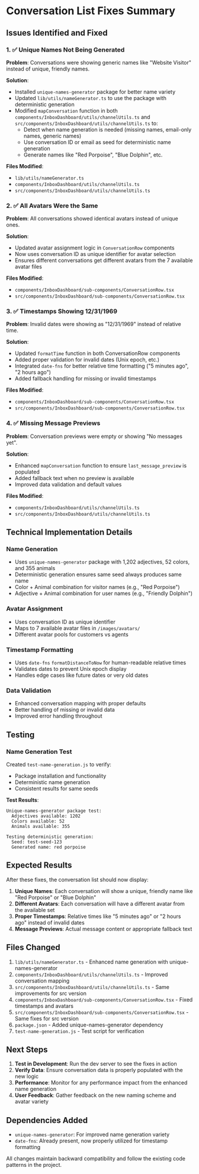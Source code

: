 # Conversation List Fixes Summary

## Issues Identified and Fixed

### 1. ✅ Unique Names Not Being Generated
**Problem**: Conversations were showing generic names like "Website Visitor" instead of unique, friendly names.

**Solution**: 
- Installed `unique-names-generator` package for better name variety
- Updated `lib/utils/nameGenerator.ts` to use the package with deterministic generation
- Modified `mapConversation` function in both `components/InboxDashboard/utils/channelUtils.ts` and `src/components/InboxDashboard/utils/channelUtils.ts` to:
  - Detect when name generation is needed (missing names, email-only names, generic names)
  - Use conversation ID or email as seed for deterministic name generation
  - Generate names like "Red Porpoise", "Blue Dolphin", etc.

**Files Modified**:
- `lib/utils/nameGenerator.ts`
- `components/InboxDashboard/utils/channelUtils.ts`
- `src/components/InboxDashboard/utils/channelUtils.ts`

### 2. ✅ All Avatars Were the Same
**Problem**: All conversations showed identical avatars instead of unique ones.

**Solution**:
- Updated avatar assignment logic in `ConversationRow` components
- Now uses conversation ID as unique identifier for avatar selection
- Ensures different conversations get different avatars from the 7 available avatar files

**Files Modified**:
- `components/InboxDashboard/sub-components/ConversationRow.tsx`
- `src/components/InboxDashboard/sub-components/ConversationRow.tsx`

### 3. ✅ Timestamps Showing 12/31/1969
**Problem**: Invalid dates were showing as "12/31/1969" instead of relative time.

**Solution**:
- Updated `formatTime` function in both ConversationRow components
- Added proper validation for invalid dates (Unix epoch, etc.)
- Integrated `date-fns` for better relative time formatting ("5 minutes ago", "2 hours ago")
- Added fallback handling for missing or invalid timestamps

**Files Modified**:
- `components/InboxDashboard/sub-components/ConversationRow.tsx`
- `src/components/InboxDashboard/sub-components/ConversationRow.tsx`

### 4. ✅ Missing Message Previews
**Problem**: Conversation previews were empty or showing "No messages yet".

**Solution**:
- Enhanced `mapConversation` function to ensure `last_message_preview` is populated
- Added fallback text when no preview is available
- Improved data validation and default values

**Files Modified**:
- `components/InboxDashboard/utils/channelUtils.ts`
- `src/components/InboxDashboard/utils/channelUtils.ts`

## Technical Implementation Details

### Name Generation
- Uses `unique-names-generator` package with 1,202 adjectives, 52 colors, and 355 animals
- Deterministic generation ensures same seed always produces same name
- Color + Animal combination for visitor names (e.g., "Red Porpoise")
- Adjective + Animal combination for user names (e.g., "Friendly Dolphin")

### Avatar Assignment
- Uses conversation ID as unique identifier
- Maps to 7 available avatar files in `/images/avatars/`
- Different avatar pools for customers vs agents

### Timestamp Formatting
- Uses `date-fns` `formatDistanceToNow` for human-readable relative times
- Validates dates to prevent Unix epoch display
- Handles edge cases like future dates or very old dates

### Data Validation
- Enhanced conversation mapping with proper defaults
- Better handling of missing or invalid data
- Improved error handling throughout

## Testing

### Name Generation Test
Created `test-name-generation.js` to verify:
- Package installation and functionality
- Deterministic name generation
- Consistent results for same seeds

**Test Results**:
```
Unique-names-generator package test:
  Adjectives available: 1202
  Colors available: 52
  Animals available: 355

Testing deterministic generation:
  Seed: test-seed-123
  Generated name: red porpoise
```

## Expected Results

After these fixes, the conversation list should now display:

1. **Unique Names**: Each conversation will show a unique, friendly name like "Red Porpoise" or "Blue Dolphin"
2. **Different Avatars**: Each conversation will have a different avatar from the available set
3. **Proper Timestamps**: Relative times like "5 minutes ago" or "2 hours ago" instead of invalid dates
4. **Message Previews**: Actual message content or appropriate fallback text

## Files Changed

1. `lib/utils/nameGenerator.ts` - Enhanced name generation with unique-names-generator
2. `components/InboxDashboard/utils/channelUtils.ts` - Improved conversation mapping
3. `src/components/InboxDashboard/utils/channelUtils.ts` - Same improvements for src version
4. `components/InboxDashboard/sub-components/ConversationRow.tsx` - Fixed timestamps and avatars
5. `src/components/InboxDashboard/sub-components/ConversationRow.tsx` - Same fixes for src version
6. `package.json` - Added unique-names-generator dependency
7. `test-name-generation.js` - Test script for verification

## Next Steps

1. **Test in Development**: Run the dev server to see the fixes in action
2. **Verify Data**: Ensure conversation data is properly populated with the new logic
3. **Performance**: Monitor for any performance impact from the enhanced name generation
4. **User Feedback**: Gather feedback on the new naming scheme and avatar variety

## Dependencies Added

- `unique-names-generator`: For improved name generation variety
- `date-fns`: Already present, now properly utilized for timestamp formatting

All changes maintain backward compatibility and follow the existing code patterns in the project. 